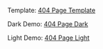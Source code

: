 
Template: [404 Page Template](https://www.uplabs.com/posts/404-error-bc25e007-d4a4-4d77-b43e-4e92d8ae144a)

Dark Demo: [404 Page Dark](https://error-pages.github.io/chick-404-error-page/404-dark-theme.html)

Light Demo: [404 Page Light](https://error-pages.github.io/chick-404-error-page/404-light-theme.html)
